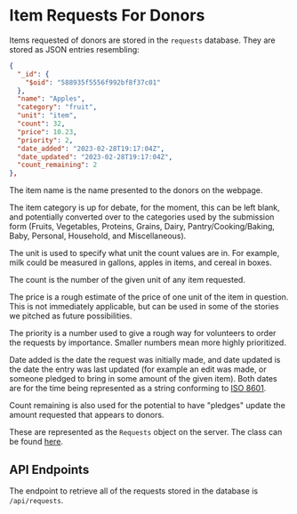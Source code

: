 # Item Requests For Donors

Items requested of donors are stored in the `requests` database. They are stored as JSON entries resembling:

```json
{
  "_id": {
    "$oid": "588935f5556f992bf8f37c01"
  },
  "name": "Apples",
  "category": "fruit",
  "unit": "item",
  "count": 32,
  "price": 10.23,
  "priority": 2,
  "date_added": "2023-02-28T19:17:04Z",
  "date_updated": "2023-02-28T19:17:04Z",
  "count_remaining": 2
},
```

The item name is the name presented to the donors on the webpage.

The item category is up for debate, for the moment, this can be left blank, and potentially converted over to the categories used by the submission form (Fruits, Vegetables, Proteins, Grains, Dairy, Pantry/Cooking/Baking, Baby, Personal,
Household, and Miscellaneous).

The unit is used to specify what unit the count values are in. For example, milk could be measured in gallons, apples in items, and cereal in boxes.

The count is the number of the given unit of any item requested.

The price is a rough estimate of the price of one unit of the item in question. This is not immediately applicable, but can be used in some of the stories we pitched as future possibilities.

The priority is a number used to give a rough way for volunteers to order the requests by importance. Smaller numbers mean more highly prioritized.

Date added is the date the request was initially made, and date updated is the date the entry was last updated (for example an edit was made, or someone pledged to bring in some amount of the given item). Both dates are for the time being represented as a string conforming to [ISO 8601](https://en.wikipedia.org/wiki/ISO_8601).

Count remaining is also used for the potential to have "pledges" update the amount requested that appears to donors.

These are represented as the `Requests` object on the server. The class can be found [here](../../server/src/main/java/umm3601/requests/Request.java).

## API Endpoints

The endpoint to retrieve all of the requests stored in the database is `/api/requests`.
